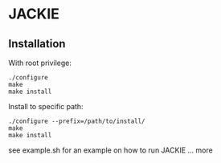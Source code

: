 # JACKIE

## Installation

With root privilege:

```
./configure
make
make install
```

Install to specific path:

```
./configure --prefix=/path/to/install/
make
make install
```

see example.sh for an example on how to run JACKIE
 ... more
